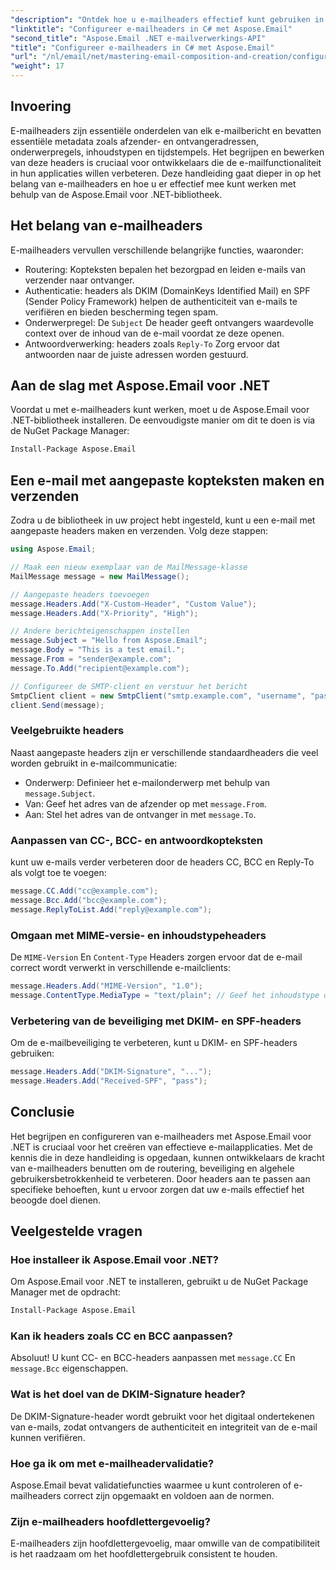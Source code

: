 ```yaml
---
"description": "Ontdek hoe u e-mailheaders effectief kunt gebruiken in C# met Aspose.Email. Deze uitgebreide handleiding behandelt het belang van e-mailheaders voor routering, authenticatie en verbeterde beveiliging."
"linktitle": "Configureer e-mailheaders in C# met Aspose.Email"
"second_title": "Aspose.Email .NET e-mailverwerkings-API"
"title": "Configureer e-mailheaders in C# met Aspose.Email"
"url": "/nl/email/net/mastering-email-composition-and-creation/configure-email-headers-in-csharp/"
"weight": 17
---
```


## Invoering

E-mailheaders zijn essentiële onderdelen van elk e-mailbericht en bevatten essentiële metadata zoals afzender- en ontvangeradressen, onderwerpregels, inhoudstypen en tijdstempels. Het begrijpen en bewerken van deze headers is cruciaal voor ontwikkelaars die de e-mailfunctionaliteit in hun applicaties willen verbeteren. Deze handleiding gaat dieper in op het belang van e-mailheaders en hoe u er effectief mee kunt werken met behulp van de Aspose.Email voor .NET-bibliotheek.

## Het belang van e-mailheaders

E-mailheaders vervullen verschillende belangrijke functies, waaronder:

- Routering: Kopteksten bepalen het bezorgpad en leiden e-mails van verzender naar ontvanger.
- Authenticatie: headers als DKIM (DomainKeys Identified Mail) en SPF (Sender Policy Framework) helpen de authenticiteit van e-mails te verifiëren en bieden bescherming tegen spam.
- Onderwerpregel: De `Subject` De header geeft ontvangers waardevolle context over de inhoud van de e-mail voordat ze deze openen.
- Antwoordverwerking: headers zoals `Reply-To` Zorg ervoor dat antwoorden naar de juiste adressen worden gestuurd.

## Aan de slag met Aspose.Email voor .NET

Voordat u met e-mailheaders kunt werken, moet u de Aspose.Email voor .NET-bibliotheek installeren. De eenvoudigste manier om dit te doen is via de NuGet Package Manager:

```bash
Install-Package Aspose.Email
```

## Een e-mail met aangepaste kopteksten maken en verzenden

Zodra u de bibliotheek in uw project hebt ingesteld, kunt u een e-mail met aangepaste headers maken en verzenden. Volg deze stappen:

```csharp
using Aspose.Email;

// Maak een nieuw exemplaar van de MailMessage-klasse
MailMessage message = new MailMessage();

// Aangepaste headers toevoegen
message.Headers.Add("X-Custom-Header", "Custom Value");
message.Headers.Add("X-Priority", "High");

// Andere berichteigenschappen instellen
message.Subject = "Hello from Aspose.Email";
message.Body = "This is a test email.";
message.From = "sender@example.com";
message.To.Add("recipient@example.com");

// Configureer de SMTP-client en verstuur het bericht
SmtpClient client = new SmtpClient("smtp.example.com", "username", "password");
client.Send(message);
```

### Veelgebruikte headers

Naast aangepaste headers zijn er verschillende standaardheaders die veel worden gebruikt in e-mailcommunicatie:

- Onderwerp: Definieer het e-mailonderwerp met behulp van `message.Subject`.
- Van: Geef het adres van de afzender op met `message.From`.
- Aan: Stel het adres van de ontvanger in met `message.To`.

### Aanpassen van CC-, BCC- en antwoordkopteksten

kunt uw e-mails verder verbeteren door de headers CC, BCC en Reply-To als volgt toe te voegen:

```csharp
message.CC.Add("cc@example.com");
message.Bcc.Add("bcc@example.com");
message.ReplyToList.Add("reply@example.com");
```

### Omgaan met MIME-versie- en inhoudstypeheaders

De `MIME-Version` En `Content-Type` Headers zorgen ervoor dat de e-mail correct wordt verwerkt in verschillende e-mailclients:

```csharp
message.Headers.Add("MIME-Version", "1.0");
message.ContentType.MediaType = "text/plain"; // Geef het inhoudstype op
```

### Verbetering van de beveiliging met DKIM- en SPF-headers

Om de e-mailbeveiliging te verbeteren, kunt u DKIM- en SPF-headers gebruiken:

```csharp
message.Headers.Add("DKIM-Signature", "...");
message.Headers.Add("Received-SPF", "pass");
```

## Conclusie

Het begrijpen en configureren van e-mailheaders met Aspose.Email voor .NET is cruciaal voor het creëren van effectieve e-mailapplicaties. Met de kennis die in deze handleiding is opgedaan, kunnen ontwikkelaars de kracht van e-mailheaders benutten om de routering, beveiliging en algehele gebruikersbetrokkenheid te verbeteren. Door headers aan te passen aan specifieke behoeften, kunt u ervoor zorgen dat uw e-mails effectief het beoogde doel dienen.

## Veelgestelde vragen

### Hoe installeer ik Aspose.Email voor .NET?

Om Aspose.Email voor .NET te installeren, gebruikt u de NuGet Package Manager met de opdracht:
```bash
Install-Package Aspose.Email
```

### Kan ik headers zoals CC en BCC aanpassen?

Absoluut! U kunt CC- en BCC-headers aanpassen met `message.CC` En `message.Bcc` eigenschappen.

### Wat is het doel van de DKIM-Signature header?

De DKIM-Signature-header wordt gebruikt voor het digitaal ondertekenen van e-mails, zodat ontvangers de authenticiteit en integriteit van de e-mail kunnen verifiëren.

### Hoe ga ik om met e-mailheadervalidatie?

Aspose.Email bevat validatiefuncties waarmee u kunt controleren of e-mailheaders correct zijn opgemaakt en voldoen aan de normen.

### Zijn e-mailheaders hoofdlettergevoelig?

E-mailheaders zijn hoofdlettergevoelig, maar omwille van de compatibiliteit is het raadzaam om het hoofdlettergebruik consistent te houden.